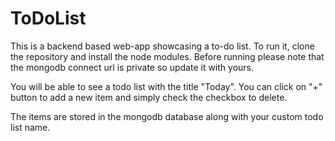 
# ToDoList

This is a backend based web-app showcasing a to-do list. To run it, clone the repository and install the node modules. Before running please note that the mongodb connect url is private so update it with yours. 

You will be able to see a todo list with the title "Today". You can click on "+" button to add a new item and simply check the checkbox to delete. 

The items are stored in the mongodb database along with your custom todo list name. 


